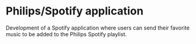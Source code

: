 <!--
  id: 2298
  slug: philipsspotify-application
  type: fortpolio
  categories: JavaScript, frontend, HTML/CSS
  tags: HTML, JavaScript, Less, Grunt
  clients: Chunk
  collaboration: 
  prizes: 
  thumbnail: PhilipsSpotify.png.jpg
  image: PhilipsSpotify.png.jpg
  images: PhilipsSpotify.png.jpg
  inCv: false
  inPortfolio: false
  dateFrom: 2013-09-01
  dateTo: 2013-10-01
-->

# Philips/Spotify application

<p>Development of a Spotify application where users can send their favorite music to be added to the Philips Spotify playlist.</p>